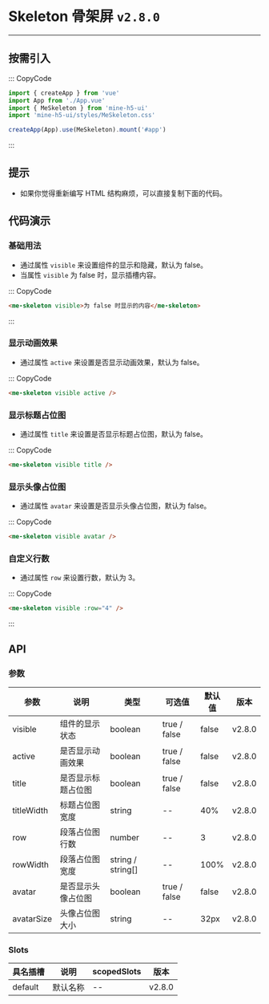 # Skeleton 骨架屏 `v2.8.0`

---

## 按需引入

::: CopyCode

```ts
import { createApp } from 'vue'
import App from './App.vue'
import { MeSkeleton } from 'mine-h5-ui'
import 'mine-h5-ui/styles/MeSkeleton.css'

createApp(App).use(MeSkeleton).mount('#app')
```

:::

## 提示

- 如果你觉得重新编写 HTML 结构麻烦，可以直接复制下面的代码。

## 代码演示

### 基础用法

- 通过属性 `visible` 来设置组件的显示和隐藏，默认为 false。
- 当属性 `visible` 为 false 时，显示插槽内容。

::: CopyCode

```html
<me-skeleton visible>为 false 时显示的内容</me-skeleton>
```

:::

### 显示动画效果

- 通过属性 `active` 来设置是否显示动画效果，默认为 false。

::: CopyCode

```html
<me-skeleton visible active />
```

### 显示标题占位图

- 通过属性 `title` 来设置是否显示标题占位图，默认为 false。

::: CopyCode

```html
<me-skeleton visible title />
```

### 显示头像占位图

- 通过属性 `avatar` 来设置是否显示头像占位图，默认为 false。

::: CopyCode

```html
<me-skeleton visible avatar />
```

### 自定义行数

- 通过属性 `row` 来设置行数，默认为 3。

::: CopyCode

```html
<me-skeleton visible :row="4" />
```

:::

## API

### 参数

| 参数       | 说明               | 类型              | 可选值       | 默认值 | 版本   |
| ---------- | ------------------ | ----------------- | ------------ | ------ | ------ |
| visible    | 组件的显示状态     | boolean           | true / false | false  | v2.8.0 |
| active     | 是否显示动画效果   | boolean           | true / false | false  | v2.8.0 |
| title      | 是否显示标题占位图 | boolean           | true / false | false  | v2.8.0 |
| titleWidth | 标题占位图宽度     | string            | --           | 40%    | v2.8.0 |
| row        | 段落占位图行数     | number            | --           | 3      | v2.8.0 |
| rowWidth   | 段落占位图宽度     | string / string[] | --           | 100%   | v2.8.0 |
| avatar     | 是否显示头像占位图 | boolean           | true / false | false  | v2.8.0 |
| avatarSize | 头像占位图大小     | string            | --           | 32px   | v2.8.0 |

### Slots

| 具名插槽 | 说明     | scopedSlots | 版本   |
| -------- | -------- | ----------- | ------ |
| default  | 默认名称 | --          | v2.8.0 |
